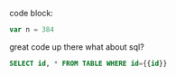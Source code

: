 code block:
```go
var n = 384
```
great code up there what about sql?
```sql
SELECT id, * FROM TABLE WHERE id={{id}}
```
